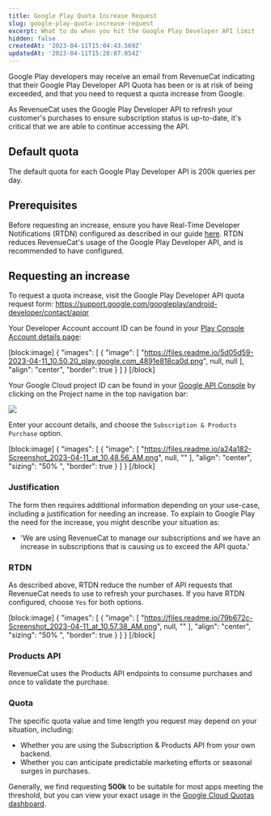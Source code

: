 ```yaml
---
title: Google Play Quota Increase Request
slug: google-play-quota-increase-request
excerpt: What to do when you hit the Google Play Developer API limit
hidden: false
createdAt: '2023-04-11T15:04:43.569Z'
updatedAt: '2023-04-11T15:28:07.054Z'
---
```

Google Play developers may receive an email from RevenueCat indicating that their Google Play Developer API Quota has been or is at risk of being exceeded, and that you need to request a quota increase from Google.

As RevenueCat uses the Google Play Developer API to refresh your customer's purchases to ensure subscription status is up-to-date, it's critical that we are able to continue accessing the API.

## Default quota

The default quota for each Google Play Developer API is 200k queries per day.

## Prerequisites

Before requesting an increase, ensure you have Real-Time Developer Notifications (RTDN) configured as described in our guide [here](doc:google-server-notifications). RTDN reduces RevenueCat's usage of the Google Play Developer API, and is recommended to have configured.

## Requesting an increase

To request a quota increase, visit the Google Play Developer API quota request form: <https://support.google.com/googleplay/android-developer/contact/apiqr> 

Your Developer Account account ID can be found in your [Play Console Account details page](https://play.google.com/console/developers/contact-details:):

[block:image]
{
  "images": [
    {
      "image": [
        "https://files.readme.io/5d05d59-2023-04-11_10.50.20_play.google.com_4891e818ca0d.png",
        null,
        null
      ],
      "align": "center",
      "border": true
    }
  ]
}
[/block]

Your Google Cloud project ID can be found in your [Google API Console](https://console.developers.google.com/) by clicking on the Project name in the top navigation bar:

![](https://files.readme.io/ebde1e5-2023-04-11_10.34.55_console.cloud.google.com_d098505dfb5c_copy.png)

Enter your account details, and choose the `Subscription & Products Purchase` option.

[block:image]
{
  "images": [
    {
      "image": [
        "https://files.readme.io/a24a182-Screenshot_2023-04-11_at_10.48.56_AM.png",
        null,
        ""
      ],
      "align": "center",
      "sizing": "50% ",
      "border": true
    }
  ]
}
[/block]



### Justification

The form then requires additional information depending on your use-case, including a justification for needing an increase. To explain to Google Play the need for the increase, you might describe your situation as:

- 'We are using RevenueCat to manage our subscriptions and we have an increase in subscriptions that is causing us to exceed the API quota.'

### RTDN

As described above, RTDN reduce the number of API requests that RevenueCat needs to use to refresh your purchases. If you have RTDN configured, choose `Yes`  for both options.

[block:image]
{
  "images": [
    {
      "image": [
        "https://files.readme.io/79b672c-Screenshot_2023-04-11_at_10.57.38_AM.png",
        null,
        ""
      ],
      "align": "center",
      "sizing": "50% ",
      "border": true
    }
  ]
}
[/block]



### Products API

RevenueCat uses the Products API endpoints to consume purchases and once to validate the purchase.

### Quota

The specific quota value and time length you request may depend on your situation, including:

- Whether you are using the Subscription & Products API from your own backend.
- Whether you can anticipate predictable marketing efforts or seasonal surges in purchases.

Generally, we find requesting **500k** to be suitable for most apps meeting the threshold, but you can view your exact usage in the [Google Cloud Quotas dashboard](https://cloud.google.com/docs/quota#viewing_all_quota_console).